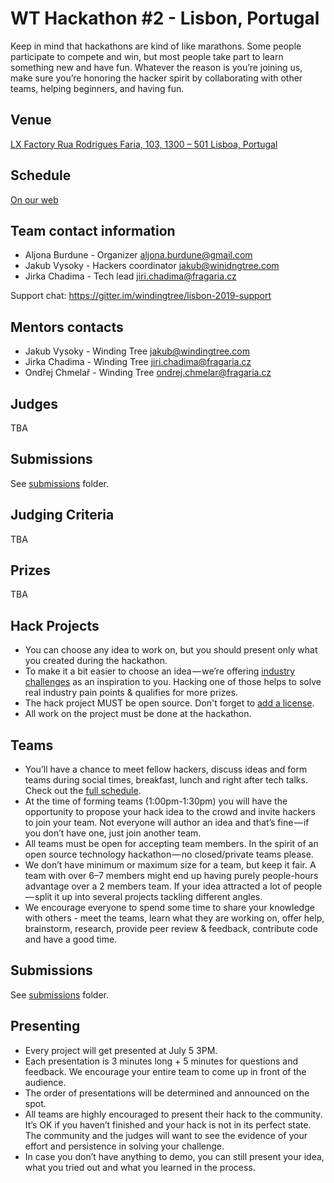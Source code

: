 # WT Hackathon #2 - Lisbon, Portugal

Keep in mind that hackathons are kind of like marathons. Some people participate to compete and win, but most people take part to learn something new and have fun. Whatever the reason is you’re joining us, make sure you’re honoring the hacker spirit by collaborating with other teams, helping beginners, and having fun.

## Venue

[LX Factory
Rua Rodrigues Faria, 103, 1300 – 501 Lisboa, Portugal](https://www.google.com/maps/place/LxFactory/@38.7035266,-9.1810367,17z/data=!3m1!4b1!4m5!3m4!1s0xd1934af61dedbe5:0x33ebaaaa14f543ac!8m2!3d38.7035224!4d-9.1788427)

## Schedule

[On our web](https://windingtree.com/hacktravelprogram)

## Team contact information

- Aljona Burdune - Organizer <aljona.burdune@gmail.com>
- Jakub Vysoky - Hackers coordinator <jakub@winidngtree.com>
- Jirka Chadima - Tech lead <jiri.chadima@fragaria.cz>

Support chat: https://gitter.im/windingtree/lisbon-2019-support

## Mentors contacts

- Jakub Vysoky - Winding Tree <jakub@windingtree.com>
- Jirka Chadima - Winding Tree <jiri.chadima@fragaria.cz>
- Ondřej Chmelař - Winding Tree <ondrej.chmelar@fragaria.cz>

## Judges

TBA

## Submissions

See [submissions](https://github.com/windingtree/wt-hackathon/tree/master/submissions) folder.

## Judging Criteria

TBA


## Prizes

TBA


## Hack Projects

- You can choose any idea to work on, but you should present only what you created during the hackathon.
- To make it a bit easier to choose an idea — we’re offering [industry challenges](https://github.com/windingtree/wt-hackathon/issues?utf8=%E2%9C%93&q=is%3Aissue+is%3Aopen+label%3A%22%F0%9F%91%8D+Approved%22++label%3A%22Lisbon+2019%22) as an inspiration to you. Hacking one of those helps to solve real industry pain points & qualifies for more prizes.
- The hack project MUST be open source. Don't forget to [add a license](https://choosealicense.com/).
- All work on the project must be done at the hackathon.

## Teams

- You’ll have a chance to meet fellow hackers, discuss ideas and form teams during social times, breakfast, lunch and right after tech talks. Check out the [full schedule](https://windingtree.com/hacktravelprogram).
- At the time of forming teams (1:00pm-1:30pm) you will have the opportunity to propose your hack idea to the crowd and invite hackers to join your team. Not everyone will author an idea and that’s fine — if you don’t have one, just join another team.
- All teams must be open for accepting team members. In the spirit of an open source technology hackathon — no closed/private teams please.
- We don’t have minimum or maximum size for a team, but keep it fair. A team with over 6–7 members might end up having purely people-hours advantage over a 2 members team. If your idea attracted a lot of people — split it up into several projects tackling different angles.
- We encourage everyone to spend some time to share your knowledge with others - meet the teams, learn what they are working on, offer help, brainstorm, research, provide peer review & feedback, contribute code and have a good time.

## Submissions

See [submissions](https://github.com/windingtree/wt-hackathon/tree/master/submissions) folder.

## Presenting

- Every project will get presented at July 5 3PM.
- Each presentation is 3 minutes long + 5 minutes for questions and feedback. We encourage your entire team to come up in front of the audience.
- The order of presentations will be determined and announced on the spot.
- All teams are highly encouraged to present their hack to the community. It’s OK if you haven’t finished and your hack is not in its perfect state. The community and the judges will want to see the evidence of your effort and persistence in solving your challenge.
- In case you don’t have anything to demo, you can still present your idea, what you tried out and what you learned in the process.
